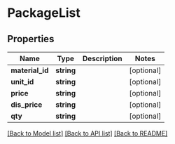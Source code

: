 # PackageList

## Properties
Name | Type | Description | Notes
------------ | ------------- | ------------- | -------------
**material_id** | **string** |  | [optional] 
**unit_id** | **string** |  | [optional] 
**price** | **string** |  | [optional] 
**dis_price** | **string** |  | [optional] 
**qty** | **string** |  | [optional] 

[[Back to Model list]](../README.md#documentation-for-models) [[Back to API list]](../README.md#documentation-for-api-endpoints) [[Back to README]](../README.md)


